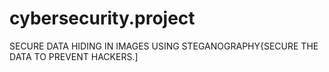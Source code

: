 # cybersecurity.project
   SECURE DATA HIDING IN IMAGES USING STEGANOGRAPHY{SECURE THE DATA TO PREVENT HACKERS.]
